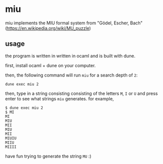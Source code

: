 # miu

miu implements the MIU formal system from "Gödel, Escher, Bach" (https://en.wikipedia.org/wiki/MU_puzzle)

## usage

the program is written in written in ocaml and is built with dune. 

first, install ocaml + dune on your computer.

then, the following command will run `miu` for a search depth of `2`:
``` shell
dune exec miu 2
```
then, type in a string consisting consisting of the letters `M`, `I` or `U`
and press enter to see what strings `miu` generates. for example,

``` shell
$ dune exec miu 2
$ MI
MI
MIU
MII
MIU
MII
MIUIU
MIIU
MIIII
```
have fun trying to generate the string `MU` :)

